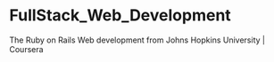 # FullStack_Web_Development
The Ruby on Rails Web development from Johns Hopkins University | Coursera
